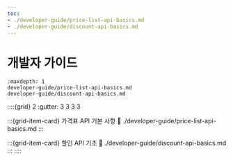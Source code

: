 ```yaml
---
toc:
- ./developer-guide/price-list-api-basics.md
- ./developer-guide/discount-api-basics.md
---
```

# 개발자 가이드

```{toctree}
:maxdepth: 1
developer-guide/price-list-api-basics.md
developer-guide/discount-api-basics.md
```

::::{grid} 2
:gutter: 3 3 3 3

:::{grid-item-card} 가격표 API 기본 사항
:link: ./developer-guide/price-list-api-basics.md
:::

:::{grid-item-card} 할인 API 기초
:link: ./developer-guide/discount-api-basics.md
:::
::::
